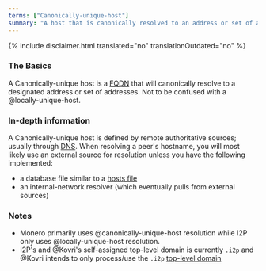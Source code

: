 ```yaml
---
terms: ["Canonically-unique-host"]
summary: "A host that is canonically resolved to an address or set of addresses"
---
```


{% include disclaimer.html translated="no" translationOutdated="no" %}

### The Basics

A Canonically-unique host is a [FQDN](https://en.wikipedia.org/wiki/FQDN) that will canonically resolve to a designated address or set of addresses. Not to be confused with a @locally-unique-host.

### In-depth information

A Canonically-unique host is defined by remote authoritative sources; usually through [DNS](https://en.wikipedia.org/wiki/DNS). When resolving a peer's hostname, you will most likely use an external source for resolution unless you have the following implemented:

- a database file similar to a [hosts file](https://en.wikipedia.org/wiki/Hosts_(file))
- an internal-network resolver (which eventually pulls from external sources)

### Notes

- Monero primarily uses @canonically-unique-host resolution while I2P only uses @locally-unique-host resolution.
- I2P's and @Kovri's self-assigned top-level domain is currently `.i2p` and @Kovri intends to only process/use the `.i2p` [top-level domain](https://en.wikipedia.org/wiki/Top_level_domain)
